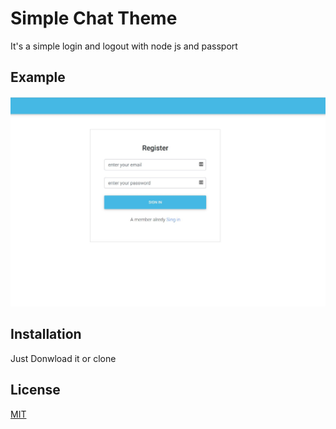 # Simple Chat Theme

It's a simple login and logout with node js and passport

## Example

![alt text](src/public/img/register.JPG "Description goes here")


## Installation

Just Donwload it or clone

## License
[MIT](https://choosealicense.com/licenses/mit/)